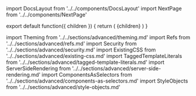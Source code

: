 import DocsLayout from '../../components/DocsLayout'
import NextPage from '../../components/NextPage'

export default function({ children }) {
  return (
    <DocsLayout
      title="Advanced Usage"
      description="Theming, refs, Security, Existing CSS, Tagged Template Literals, Server-Side Rendering and Style Objects"
    >
      {children}
    </DocsLayout>
  )
}

import Theming from '../../sections/advanced/theming.md'
import Refs from '../../sections/advanced/refs.md'
import Security from '../../sections/advanced/security.md'
import ExistingCSS from '../../sections/advanced/existing-css.md'
import TaggedTemplateLiterals from '../../sections/advanced/tagged-template-literals.md'
import ServerSideRendering from '../../sections/advanced/server-side-rendering.md'
import ComponentsAsSelectors from '../../sections/advanced/components-as-selectors.md'
import StyleObjects from '../../sections/advanced/style-objects.md'

<Theming />
<Refs />
<Security />
<ExistingCSS />
<TaggedTemplateLiterals />
<ServerSideRendering />
<ComponentsAsSelectors />
<StyleObjects />

<NextPage href="/docs/api" title="API Reference" />
